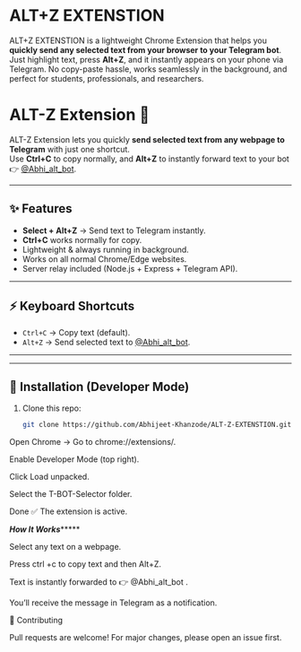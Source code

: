 # ALT+Z EXTENSTION
ALT+Z EXTENSTION is a lightweight Chrome Extension that helps you **quickly send any selected text from your browser to your Telegram bot**.   Just highlight text, press **Alt+Z**, and it instantly appears on your phone via Telegram.   No copy-paste hassle, works seamlessly in the background, and perfect for students, professionals, and researchers.

# ALT-Z Extension 🚀

ALT-Z Extension lets you quickly **send selected text from any webpage to Telegram** with just one shortcut.  
Use **Ctrl+C** to copy normally, and **Alt+Z** to instantly forward text to your bot 👉 [@Abhi_alt_bot](https://t.me/Abhi_alt_bot).

---

## ✨ Features
- **Select + Alt+Z** → Send text to Telegram instantly.  
- **Ctrl+C** works normally for copy.  
- Lightweight & always running in background.  
- Works on all normal Chrome/Edge websites.  
- Server relay included (Node.js + Express + Telegram API).  

---

## ⚡ Keyboard Shortcuts
- `Ctrl+C` → Copy text (default).  
- `Alt+Z` → Send selected text to [@Abhi_alt_bot](https://t.me/Abhi_alt_bot).  

---
---

## 🔧 Installation (Developer Mode)

1. Clone this repo:
   ```bash
   git clone https://github.com/Abhijeet-Khanzode/ALT-Z-EXTENSTION.git
Open Chrome → Go to chrome://extensions/.

Enable Developer Mode (top right).

Click Load unpacked.

Select the T-BOT-Selector folder.

Done ✅ The extension is active.

***************How It Works********************

Select any text on a webpage.

Press ctrl +c to copy text and then Alt+Z.

Text is instantly forwarded to 👉 @Abhi_alt_bot
.

You’ll receive the message in Telegram as a notification.

🤝 Contributing

Pull requests are welcome! For major changes, please open an issue first.